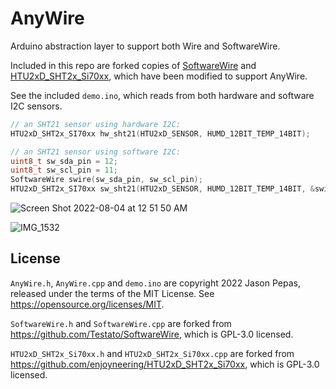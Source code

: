 # AnyWire

Arduino abstraction layer to support both Wire and SoftwareWire.

Included in this repo are forked copies of [SoftwareWire](https://github.com/Testato/SoftwareWire)
and [HTU2xD_SHT2x_Si70xx](https://github.com/enjoyneering/HTU2xD_SHT2x_Si70xx),
which have been modified to support AnyWire.

See the included `demo.ino`, which reads from both hardware and software I2C sensors.

```cpp
// an SHT21 sensor using hardware I2C:
HTU2xD_SHT2x_SI70xx hw_sht21(HTU2xD_SENSOR, HUMD_12BIT_TEMP_14BIT);

// an SHT21 sensor using software I2C:
uint8_t sw_sda_pin = 12;
uint8_t sw_scl_pin = 11;
SoftwareWire swire(sw_sda_pin, sw_scl_pin);
HTU2xD_SHT2x_SI70xx sw_sht21(HTU2xD_SENSOR, HUMD_12BIT_TEMP_14BIT, &swire);
```

![Screen Shot 2022-08-04 at 12 51 50 AM](https://user-images.githubusercontent.com/223396/182774095-247ccadb-fcd0-4be2-8878-ef9eb56ea2ec.png)

![IMG_1532](https://user-images.githubusercontent.com/223396/182774283-f844ed3e-02dd-4ecd-a89c-0bdf09546764.jpg)


## License

`AnyWire.h`, `AnyWire.cpp` and `demo.ino` are copyright 2022 Jason Pepas,
released under the terms of the MIT License.  See https://opensource.org/licenses/MIT.

`SoftwareWire.h` and `SoftwareWire.cpp` are forked from https://github.com/Testato/SoftwareWire,
which is GPL-3.0 licensed.

`HTU2xD_SHT2x_Si70xx.h` and `HTU2xD_SHT2x_Si70xx.cpp` are forked from https://github.com/enjoyneering/HTU2xD_SHT2x_Si70xx,
which is GPL-3.0 licensed.
